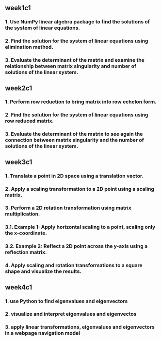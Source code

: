 ## week1c1
### 1. Use NumPy linear algebra package to find the solutions of the system of linear equations.
### 2. Find the solution for the system of linear equations using elimination method.
### 3. Evaluate the determinant of the matrix and examine the relationship between matrix singularity and number of solutions of the linear system.
## week2c1
### 1. Perform row reduction to bring matrix into row echelon form.
### 2. Find the solution for the system of linear equations using row reduced matrix.
### 3. Evaluate the determinant of the matrix to see again the connection between matrix singularity and the number of solutions of the linear system.
## week3c1
### 1. Translate a point in 2D space using a translation vector.
### 2. Apply a scaling transformation to a 2D point using a scaling matrix.
### 3. Perform a 2D rotation transformation using matrix multiplication.
### 3.1. Example 1: Apply horizontal scaling to a point, scaling only the x-coordinate.
### 3.2. Example 2: Reflect a 2D point across the y-axis using a reflection matrix.
### 4. Apply scaling and rotation transformations to a square shape and visualize the results.
## week4c1
### 1. use Python to find eigenvalues and eigenvectors 
### 2. visualize and interpret eigenvalues and eigenvectos 
### 3. apply linear transformations, eigenvalues and eigenvectors in a webpage navigation model
